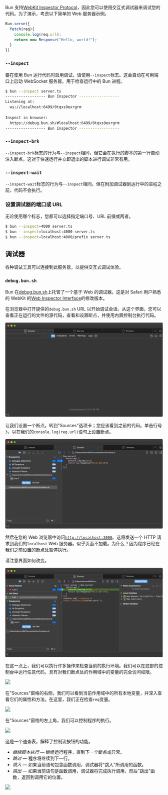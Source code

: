 Bun 支持[WebKit Inspector Protocol](https://github.com/oven-sh/bun/blob/main/packages/bun-vscode/types/jsc.d.ts)，因此您可以使用交互式调试器来调试您的代码。为了演示，考虑以下简单的 Web 服务器示例。

```ts#server.ts
Bun.serve({
  fetch(req){
    console.log(req.url);
    return new Response("Hello, world!");
  }
})
```

### `--inspect`

要在使用 Bun 运行代码时启用调试，请使用`--inspect`标志。这会自动在可用端口上启动 WebSocket 服务器，用于检查运行中的 Bun 进程。

```sh
$ bun --inspect server.ts
------------------ Bun Inspector ------------------
Listening at:
  ws://localhost:6499/0tqxs9exrgrm

Inspect in browser:
  https://debug.bun.sh/#localhost:6499/0tqxs9exrgrm
------------------ Bun Inspector ------------------
```

### `--inspect-brk`

`--inspect-brk`标志的行为与`--inspect`相同，但它会在执行的脚本的第一行自动注入断点。这对于快速运行并立即退出的脚本进行调试非常有用。

### `--inspect-wait`

`--inspect-wait`标志的行为与`--inspect`相同，但在附加调试器到运行中的进程之前，代码不会执行。

### 设置调试器的端口或 URL

无论使用哪个标志，您都可以选择指定端口号、URL 前缀或两者。

```sh
$ bun --inspect=4000 server.ts
$ bun --inspect=localhost:4000 server.ts
$ bun --inspect=localhost:4000/prefix server.ts
```

## 调试器

各种调试工具可以连接到此服务器，以提供交互式调试体验。

### `debug.bun.sh`

Bun 在[debug.bun.sh](https://debug.bun.sh)上托管了一个基于 Web 的调试器。这是对 Safari 用户熟悉的 WebKit 的[Web Inspector Interface](https://webkit.org/web-inspector/web-inspector-interface/)的修改版本。

在浏览器中打开提供的`debug.bun.sh` URL 以开始调试会话。从这个界面，您可以查看正在运行的文件的源代码，查看和设置断点，并使用内置控制台执行代码。

![Bun调试器的截图，控制台选项卡](/static/image/261513160-e6a976a8-80cc-4394-8925-539025cc025d.png)

让我们设置一个断点。转到"Sources"选项卡；您应该看到之前的代码。单击行号`3`，以在我们的`console.log(req.url)`语句上设置断点。

![Bun调试器的截图](/static/image/261513717-3b69c7e9-25ff-4f9d-acc4-caa736862935.png)

然后在您的 Web 浏览器中访问[`http://localhost:3000`](http://localhost:3000)。这将发送一个 HTTP 请求到我们的`localhost` Web 服务器。似乎页面不加载。为什么？因为程序已经在我们之前设置的断点处暂停执行。

请注意界面如何改变。

![Bun调试器的截图](/static/image/261513463-8b565e58-5445-4061-9bc4-f41090dfe769.png)

在这一点上，我们可以执行许多操作来检查当前的执行环境。我们可以在底部的控制台中运行任意代码，具有对我们断点处的作用域中的变量的完全访问权限。

<image src="https://github.com/oven-sh/bun/assets/3084745/f4312b76-48ba-4a7d-b3b6-6205968ac681" />

在"Sources"窗格的右侧，我们可以看到当前作用域中的所有本地变量，并深入查看它们的属性和方法。在这里，我们正在检查`req`变量。

<image src="https://github.com/oven-sh/bun/assets/3084745/63d7f843-5180-489c-aa94-87c486e68646" />

在"Sources"窗格的左上角，我们可以控制程序的执行。

<image src="https://github.com/oven-sh/bun/assets/3084745/41b76deb-7371-4461-9d5d-81b5a6d2f7a4" />

这是一个速查表，解释了控制流按钮的功能。

- _继续脚本执行_ — 继续运行程序，直到下一个断点或异常。
- _跳过_ — 程序将继续到下一行。
- _跳入_ — 如果当前语句包含函数调用，调试器将"跳入"所调用的函数。
- _跳出_ — 如果当前语句是函数调用，调试器将完成执行调用，然后"跳出"函数，返回到调用它的位置。

<image src="https://github-production-user-asset-6210df.s3.amazonaws.com/3084745/261510346-6a94441c-75d3-413a-99a7-efa62365f83d.png" />
